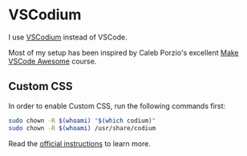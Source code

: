 # VSCodium

I use [VSCodium](https://github.com/VSCodium/vscodium) instead of VSCode.

Most of my setup has been inspired by Caleb Porzio's excellent [Make VSCode Awesome](https://makevscodeawesome.com/) course.

## Custom CSS

In order to enable Custom CSS, run the following commands first:

```sh
sudo chown -R $(whoami) "$(which codium)"
sudo chown -R $(whoami) /usr/share/codium
```

Read the [official instructions](https://github.com/be5invis/vscode-custom-css#mac-and-linux-users) to learn more.
